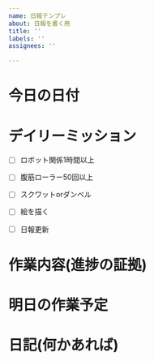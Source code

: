 ```yaml
---
name: 日報テンプレ
about: 日報を書く用
title: ''
labels: ''
assignees: ''

---
```


# 今日の日付


# デイリーミッション
- [ ] ロボット関係1時間以上 
- [ ] 腹筋ローラー50回以上 
- [ ] スクワットorダンベル
- [ ] 絵を描く
- [ ] 日報更新


# 作業内容(進捗の証拠)


# 明日の作業予定


# 日記(何かあれば)
